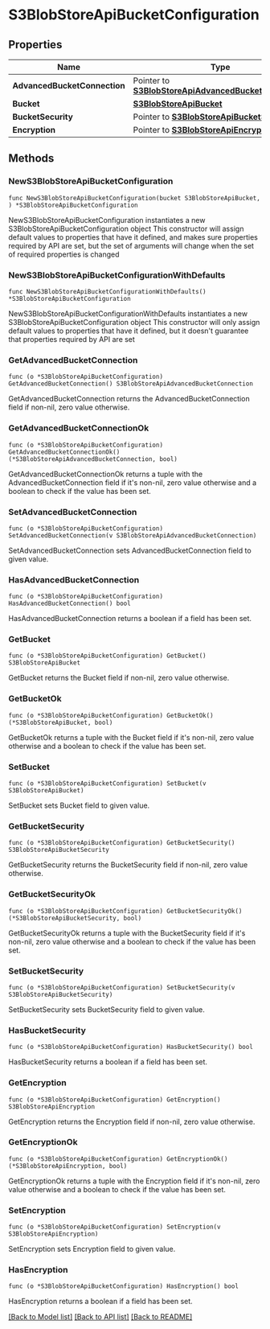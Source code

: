 # S3BlobStoreApiBucketConfiguration

## Properties

Name | Type | Description | Notes
------------ | ------------- | ------------- | -------------
**AdvancedBucketConnection** | Pointer to [**S3BlobStoreApiAdvancedBucketConnection**](S3BlobStoreApiAdvancedBucketConnection.md) |  | [optional] 
**Bucket** | [**S3BlobStoreApiBucket**](S3BlobStoreApiBucket.md) |  | 
**BucketSecurity** | Pointer to [**S3BlobStoreApiBucketSecurity**](S3BlobStoreApiBucketSecurity.md) |  | [optional] 
**Encryption** | Pointer to [**S3BlobStoreApiEncryption**](S3BlobStoreApiEncryption.md) |  | [optional] 

## Methods

### NewS3BlobStoreApiBucketConfiguration

`func NewS3BlobStoreApiBucketConfiguration(bucket S3BlobStoreApiBucket, ) *S3BlobStoreApiBucketConfiguration`

NewS3BlobStoreApiBucketConfiguration instantiates a new S3BlobStoreApiBucketConfiguration object
This constructor will assign default values to properties that have it defined,
and makes sure properties required by API are set, but the set of arguments
will change when the set of required properties is changed

### NewS3BlobStoreApiBucketConfigurationWithDefaults

`func NewS3BlobStoreApiBucketConfigurationWithDefaults() *S3BlobStoreApiBucketConfiguration`

NewS3BlobStoreApiBucketConfigurationWithDefaults instantiates a new S3BlobStoreApiBucketConfiguration object
This constructor will only assign default values to properties that have it defined,
but it doesn't guarantee that properties required by API are set

### GetAdvancedBucketConnection

`func (o *S3BlobStoreApiBucketConfiguration) GetAdvancedBucketConnection() S3BlobStoreApiAdvancedBucketConnection`

GetAdvancedBucketConnection returns the AdvancedBucketConnection field if non-nil, zero value otherwise.

### GetAdvancedBucketConnectionOk

`func (o *S3BlobStoreApiBucketConfiguration) GetAdvancedBucketConnectionOk() (*S3BlobStoreApiAdvancedBucketConnection, bool)`

GetAdvancedBucketConnectionOk returns a tuple with the AdvancedBucketConnection field if it's non-nil, zero value otherwise
and a boolean to check if the value has been set.

### SetAdvancedBucketConnection

`func (o *S3BlobStoreApiBucketConfiguration) SetAdvancedBucketConnection(v S3BlobStoreApiAdvancedBucketConnection)`

SetAdvancedBucketConnection sets AdvancedBucketConnection field to given value.

### HasAdvancedBucketConnection

`func (o *S3BlobStoreApiBucketConfiguration) HasAdvancedBucketConnection() bool`

HasAdvancedBucketConnection returns a boolean if a field has been set.

### GetBucket

`func (o *S3BlobStoreApiBucketConfiguration) GetBucket() S3BlobStoreApiBucket`

GetBucket returns the Bucket field if non-nil, zero value otherwise.

### GetBucketOk

`func (o *S3BlobStoreApiBucketConfiguration) GetBucketOk() (*S3BlobStoreApiBucket, bool)`

GetBucketOk returns a tuple with the Bucket field if it's non-nil, zero value otherwise
and a boolean to check if the value has been set.

### SetBucket

`func (o *S3BlobStoreApiBucketConfiguration) SetBucket(v S3BlobStoreApiBucket)`

SetBucket sets Bucket field to given value.


### GetBucketSecurity

`func (o *S3BlobStoreApiBucketConfiguration) GetBucketSecurity() S3BlobStoreApiBucketSecurity`

GetBucketSecurity returns the BucketSecurity field if non-nil, zero value otherwise.

### GetBucketSecurityOk

`func (o *S3BlobStoreApiBucketConfiguration) GetBucketSecurityOk() (*S3BlobStoreApiBucketSecurity, bool)`

GetBucketSecurityOk returns a tuple with the BucketSecurity field if it's non-nil, zero value otherwise
and a boolean to check if the value has been set.

### SetBucketSecurity

`func (o *S3BlobStoreApiBucketConfiguration) SetBucketSecurity(v S3BlobStoreApiBucketSecurity)`

SetBucketSecurity sets BucketSecurity field to given value.

### HasBucketSecurity

`func (o *S3BlobStoreApiBucketConfiguration) HasBucketSecurity() bool`

HasBucketSecurity returns a boolean if a field has been set.

### GetEncryption

`func (o *S3BlobStoreApiBucketConfiguration) GetEncryption() S3BlobStoreApiEncryption`

GetEncryption returns the Encryption field if non-nil, zero value otherwise.

### GetEncryptionOk

`func (o *S3BlobStoreApiBucketConfiguration) GetEncryptionOk() (*S3BlobStoreApiEncryption, bool)`

GetEncryptionOk returns a tuple with the Encryption field if it's non-nil, zero value otherwise
and a boolean to check if the value has been set.

### SetEncryption

`func (o *S3BlobStoreApiBucketConfiguration) SetEncryption(v S3BlobStoreApiEncryption)`

SetEncryption sets Encryption field to given value.

### HasEncryption

`func (o *S3BlobStoreApiBucketConfiguration) HasEncryption() bool`

HasEncryption returns a boolean if a field has been set.


[[Back to Model list]](../README.md#documentation-for-models) [[Back to API list]](../README.md#documentation-for-api-endpoints) [[Back to README]](../README.md)



